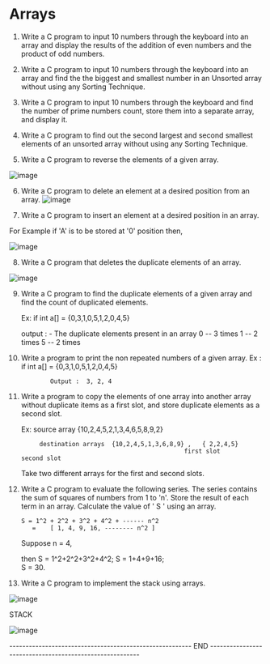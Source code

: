 # Arrays

1) Write a C program to input 10 numbers through the keyboard into an array and
     display the results of the addition of even numbers and the product of odd numbers.

2) Write a C program to input 10 numbers through the keyboard into an array and find the 
     the biggest and smallest number in an Unsorted array without using any Sorting Technique.

3) Write a C program to input 10 numbers through the keyboard and find the number
     of prime numbers count, store  them into a separate array, and display it.

4)  Write a C program to find out the second largest and second smallest elements of an
      unsorted array without using any Sorting Technique.

5) Write a C program to reverse  the elements of a given array.

![image](https://github.com/3rang/C/assets/42485479/5a72962e-9c8f-4d06-a431-e5aaeb1aeeff)


6) Write a C program to delete an element at a desired position from an array.
![image](https://github.com/3rang/C/assets/42485479/d0eb3592-3546-418a-9464-67ae500917fc)

7) Write a C program to insert an element at a desired position in an array. 

 For Example if 'A' is to be stored at '0' position then, 

![image](https://github.com/3rang/C/assets/42485479/ab504ab8-9242-45a1-8168-4b69e3c5d4bb)


8) Write a C program that deletes the duplicate elements of an array.

![image](https://github.com/3rang/C/assets/42485479/6e9a7f87-4bed-4e69-ba55-1398263c5f1d)


9) Write a C program to find the duplicate elements of a given array and find the count of
     duplicated elements.
 
     Ex: if  int a[] = {0,3,1,0,5,1,2,0,4,5}

      output : -
      The duplicate elements present in an array 
       0  -- 3 times
       1  -- 2 times
       5  -- 2 times 

10) Write a program to print the non repeated numbers of  a given array.
        Ex : if   int a[] = {0,3,1,0,5,1,2,0,4,5}

                Output :  3, 2, 4

11) Write a program to copy the elements of one array into another array without duplicate
       items as a first slot, and store duplicate elements as a second slot.
  
     Ex:   source array           {10,2,4,5,2,1,3,4,6,5,8,9,2}

             destination arrays  {10,2,4,5,1,3,6,8,9} ,   { 2,2,4,5} 
                                                     first slot               second slot

       Take two different arrays for the first and second slots. 

12) Write a C program to evaluate the following series. The series contains the sum of
       squares of numbers from 1 to 'n'. Store the result of each term in an array. Calculate 
       the value of  ' S '  using an array.
 
        S = 1^2 + 2^2 + 3^2 + 4^2 + ------ n^2
           =    [ 1, 4, 9, 16, -------- n^2 ]

      Suppose n = 4,

      then  S =  1^2+2^2+3^2+4^2;
               S = 1+4+9+16;  
               S  =  30.


13)	Write a C program to implement the stack using arrays.


![image](https://github.com/3rang/C/assets/42485479/cf2481d4-0c24-4e1b-b107-067f2f84fb23)


 STACK

![image](https://github.com/3rang/C/assets/42485479/014a7308-15ea-4094-b079-8ffc97363d0c)



-------------------------------------------------------- END --------------------------------------------------------
